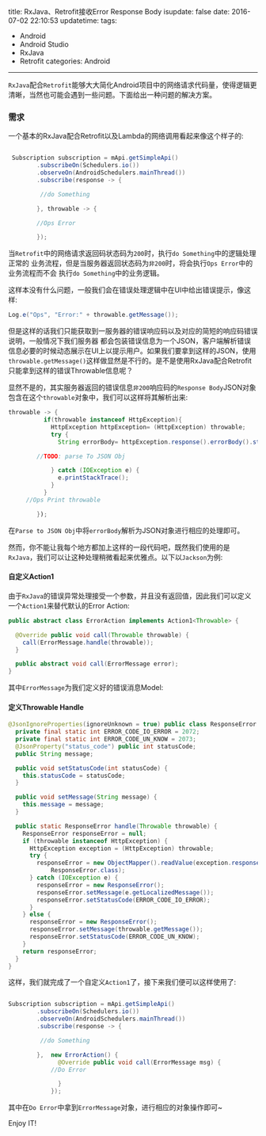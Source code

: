 title: RxJava、Retrofit接收Error Response Body
isupdate: false
date: 2016-07-02 22:10:53
updatetime:
tags: 
 - Android
 - Android Studio
 - RxJava
 - Retrofit
categories: Android
---

`RxJava`配合`Retrofit`能够大大简化Android项目中的网络请求代码量，使得逻辑更清晰，当然也可能会遇到一些问题。下面给出一种问题的解决方案。



### 需求

一个基本的RxJava配合Retrofit以及Lambda的网络调用看起来像这个样子的:

```java

 Subscription subscription = mApi.getSimpleApi()
        .subscribeOn(Schedulers.io())
        .observeOn(AndroidSchedulers.mainThread())
        .subscribe(response -> {

         //do Something

        }, throwable -> {

        //Ops Error

        });

```

当`Retrofit`中的网络请求返回码状态码为`200`时，执行`do Something`中的逻辑处理正常的
业务流程，但是当服务器返回状态码为`非200`时，将会执行`Ops Error`中的业务流程而不会
执行`do Something`中的业务逻辑。

<!-- more -->

这样本没有什么问题，一般我们会在错误处理逻辑中在UI中给出错误提示，像这样:

```java
Log.e("Ops", "Error:" + throwable.getMessage());
```

但是这样的话我们只能获取到一服务器的错误响应码以及对应的简短的响应码错误说明，一般情况下我们服务器
都会包装错误信息为一个JSON，客户端解析错误信息必要的时候动态展示在UI上以提示用户。如果我们要拿到这样的JSON，使用`throwable.getMessage()`这样做显然是不行的。是不是使用RxJava配合Retrofit只能拿到这样的错误Throwable信息呢？

显然不是的，其实服务器返回的错误信息`非200`响应码的`Response Body`JSON对象包含在这个`throwable`对象中，我们可以这样将其解析出来:

```java
throwable -> {
          if(throwable instanceof HttpException){
            HttpException httpException= (HttpException) throwable;
            try {
              String errorBody= httpException.response().errorBody().string();

		//TODO: parse To JSON Obj

            } catch (IOException e) {
              e.printStackTrace();
            }
          }
	 //Ops Print throwable

        });
```

在`Parse to JSON Obj`中将`errorBody`解析为JSON对象进行相应的处理即可。

然而，你不能让我每个地方都加上这样的一段代码吧，既然我们使用的是`RxJava`，我们可以让这种处理稍微看起来优雅点。以下以`Jackson`为例:

#### 自定义Action1

由于`RxJava`的错误异常处理接受一个参数，并且没有返回值，因此我们可以定义一个`Action1`来替代默认的Error Action:

```java
public abstract class ErrorAction implements Action1<Throwable> {

  @Override public void call(Throwable throwable) {
    call(ErrorMessage.handle(throwable));
  }

  public abstract void call(ErrorMessage error);
}
```


其中`ErrorMessage`为我们定义好的错误消息Model:

#### 定义Throwable Handle

```java
@JsonIgnoreProperties(ignoreUnknown = true) public class ResponseError {
  private final static int ERROR_CODE_IO_ERROR = 2072;
  private final static int ERROR_CODE_UN_KNOW = 2073;
  @JsonProperty("status_code") public int statusCode;
  public String message;

  public void setStatusCode(int statusCode) {
    this.statusCode = statusCode;
  }

  public void setMessage(String message) {
    this.message = message;
  }

  public static ResponseError handle(Throwable throwable) {
    ResponseError responseError = null;
    if (throwable instanceof HttpException) {
      HttpException exception = (HttpException) throwable;
      try {
        responseError = new ObjectMapper().readValue(exception.response().errorBody().string(),
            ResponseError.class);
      } catch (IOException e) {
        responseError = new ResponseError();
        responseError.setMessage(e.getLocalizedMessage());
        responseError.setStatusCode(ERROR_CODE_IO_ERROR);
      }
    } else {
      responseError = new ResponseError();
      responseError.setMessage(throwable.getMessage());
      responseError.setStatusCode(ERROR_CODE_UN_KNOW);
    }
    return responseError;
  }
}
```

这样，我们就完成了一个自定义`Action1`了，接下来我们便可以这样使用了:

```java

Subscription subscription = mApi.getSimpleApi()
        .subscribeOn(Schedulers.io())
        .observeOn(AndroidSchedulers.mainThread())
        .subscribe(response -> {

         //do Something

        },  new ErrorAction() {
              @Override public void call(ErrorMessage msg) {
			//Do Error               

              }
            });
```

其中在`Do Error`中拿到`ErrorMessage`对象，进行相应的对象操作即可~

Enjoy IT!





